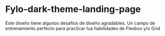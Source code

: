 # Fylo-dark-theme-landing-page
Este diseño tiene algunos desafíos de diseño agradables. Un campo de entrenamiento perfecto para practicar tus habilidades de Flexbox y/o Grid
